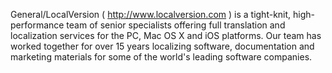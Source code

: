General/LocalVersion ( http://www.localversion.com ) is a tight-knit, high-performance team of senior specialists offering full translation and localization services for the PC, Mac OS X and iOS platforms. Our team has worked together for over 15 years localizing software, documentation and marketing materials for some of the world's leading software companies.